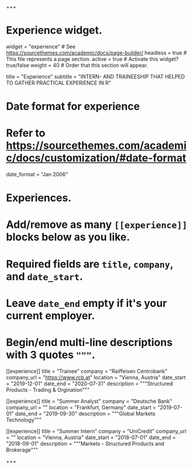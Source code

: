 +++
# Experience widget.
widget = "experience"  # See https://sourcethemes.com/academic/docs/page-builder/
headless = true  # This file represents a page section.
active = true  # Activate this widget? true/false
weight = 40  # Order that this section will appear.

title = "Experience"
subtitle = "INTERN- AND TRAINEESHIP THAT HELPED TO GATHER PRACTICAL EXPERIENCE IN R"

# Date format for experience
#   Refer to https://sourcethemes.com/academic/docs/customization/#date-format
date_format = "Jan 2006"

# Experiences.
#   Add/remove as many `[[experience]]` blocks below as you like.
#   Required fields are `title`, `company`, and `date_start`.
#   Leave `date_end` empty if it's your current employer.
#   Begin/end multi-line descriptions with 3 quotes `"""`.
[[experience]]
  title = "Trainee"
  company = "Raiffeisen Centrobank"
  company_url = "https://www.rcb.at"
  location = "Vienna, Austria"
  date_start = "2019-12-01"
  date_end = "2020-07-31"
  description = """Structured Products - Trading & Orgination"""


[[experience]]
  title = "Summer Analyst"
  company = "Deutsche Bank"
  company_url = ""
  location = "Frankfurt, Germany"
  date_start = "2019-07-01"
  date_end = "2019-09-30"
  description = """Global Markets Technology"""

[[experience]]
  title = "Summer Intern"
  company = "UniCredit"
  company_url = ""
  location = "Vienna, Austria"
  date_start = "2018-07-01"
  date_end = "2018-09-01"
  description = """Markets - Structured Products and Brokerage"""

  
+++
